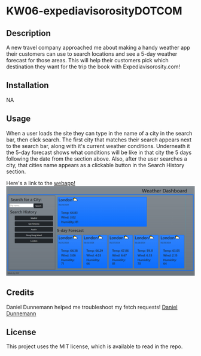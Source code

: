 # KW06-expediavisorosityDOTCOM

## Description

A new travel company approached me about making a handy weather app their customers can use to search locations and see a 5-day weather forecast for those areas. This will help their customers pick which destination they want for the trip the book with Expediavisorosity.com!

## Installation

NA

## Usage

When a user loads the site they can type in the name of a city in the search bar, then click search. The first city that matches their search appears next to the search bar, along with it's current weather conditions. Underneath it the 5-day forecast shows what conditions will be like in that city the 5 days following the date from the section above. Also, after the user searches a city, that cities name appears as a clickable button in the Search History section.

Here's a link to the [webapp!](https://horizonbound0.github.io/KW06-expediavisorosityDOTCOM/)
![Screenshot of the site](./assets/images/SiteScreenshot.PNG)

## Credits

Daniel Dunnemann helped me troubleshoot my fetch requests! [Daniel Dunnemann]()

## License

This project uses the MIT license, which is available to read in the repo.